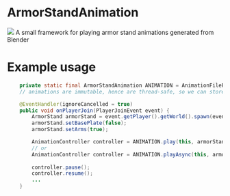 # ArmorStandAnimation
[![](https://jitpack.io/v/ReflxctionDev/ArmorStandAnimation.svg)](https://jitpack.io/#ReflxctionDev/ArmorStandAnimation)
A small framework for playing armor stand animations generated from Blender

# Example usage
```java
    private static final ArmorStandAnimation ANIMATION = AnimationFileParser.parse(new File(("somewhere/animation.mcfunction")));
    // animations are immutable, hence are thread-safe, so we can store them long term.

    @EventHandler(ignoreCancelled = true)
    public void onPlayerJoin(PlayerJoinEvent event) {
        ArmorStand armorStand = event.getPlayer().getWorld().spawn(event.getPlayer().getLocation(), ArmorStand.class);
        armorStand.setBasePlate(false);
        armorStand.setArms(true);

        AnimationController controller = ANIMATION.play(this, armorStand);
        // or
        AnimationController controller = ANIMATION.playAsync(this, armorStand);
        
        controller.pause();
        controller.resume();
        ...
    }
```
